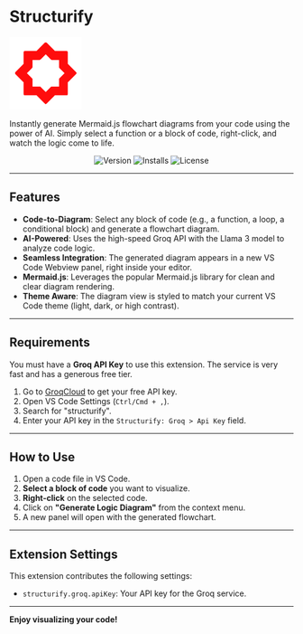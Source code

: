 # Structurify

![Structurify Icon](https://raw.githubusercontent.com/amittkulkarni/structurify/master/assets/structurify.png)

Instantly generate Mermaid.js flowchart diagrams from your code using the power of AI. Simply select a function or a block of code, right-click, and watch the logic come to life.

<p align="center">
  <img src="https://img.shields.io/visual-studio-marketplace/v/structurify.structurify?style=for-the-badge&label=Marketplace&color=blue" alt="Version">
  <img src="https://img.shields.io/visual-studio-marketplace/i/structurify.structurify?style=for-the-badge&label=Installs&color=green" alt="Installs">
  <img src="https://img.shields.io/github/license/amittkulkarni/structurify?style=for-the-badge" alt="License">
</p>

---

## Features

-   **Code-to-Diagram**: Select any block of code (e.g., a function, a loop, a conditional block) and generate a flowchart diagram.
-   **AI-Powered**: Uses the high-speed Groq API with the Llama 3 model to analyze code logic.
-   **Seamless Integration**: The generated diagram appears in a new VS Code Webview panel, right inside your editor.
-   **Mermaid.js**: Leverages the popular Mermaid.js library for clean and clear diagram rendering.
-   **Theme Aware**: The diagram view is styled to match your current VS Code theme (light, dark, or high contrast).



---

## Requirements

You must have a **Groq API Key** to use this extension. The service is very fast and has a generous free tier.

1.  Go to [GroqCloud](https://console.groq.com/keys) to get your free API key.
2.  Open VS Code Settings (`Ctrl/Cmd + ,`).
3.  Search for "structurify".
4.  Enter your API key in the `Structurify: Groq > Api Key` field.

---

## How to Use

1.  Open a code file in VS Code.
2.  **Select a block of code** you want to visualize.
3.  **Right-click** on the selected code.
4.  Click on **"Generate Logic Diagram"** from the context menu.
5.  A new panel will open with the generated flowchart.

---

## Extension Settings

This extension contributes the following settings:

-   `structurify.groq.apiKey`: Your API key for the Groq service.

---

**Enjoy visualizing your code!**
